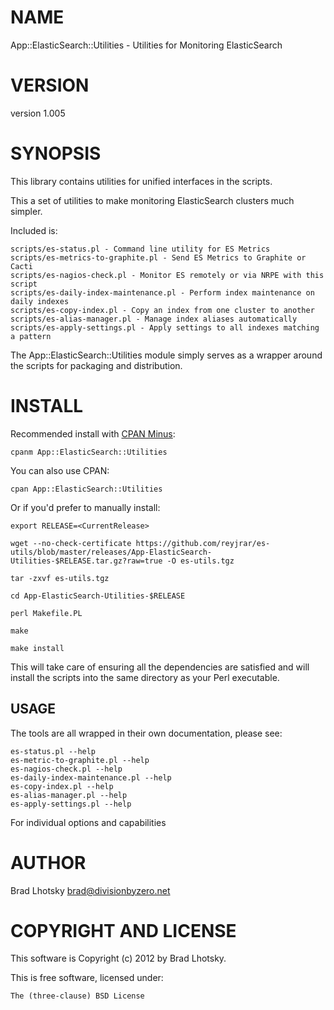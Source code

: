 # NAME

App::ElasticSearch::Utilities - Utilities for Monitoring ElasticSearch

# VERSION

version 1.005

# SYNOPSIS

This library contains utilities for unified interfaces in the scripts.

This a set of utilities to make monitoring ElasticSearch clusters much simpler.

Included is:

    scripts/es-status.pl - Command line utility for ES Metrics
    scripts/es-metrics-to-graphite.pl - Send ES Metrics to Graphite or Cacti
    scripts/es-nagios-check.pl - Monitor ES remotely or via NRPE with this script
    scripts/es-daily-index-maintenance.pl - Perform index maintenance on daily indexes
    scripts/es-copy-index.pl - Copy an index from one cluster to another
    scripts/es-alias-manager.pl - Manage index aliases automatically
    scripts/es-apply-settings.pl - Apply settings to all indexes matching a pattern

The App::ElasticSearch::Utilities module simply serves as a wrapper around the scripts for packaging and
distribution.

# INSTALL

Recommended install with [CPAN Minus](http://cpanmin.us):

    cpanm App::ElasticSearch::Utilities

You can also use CPAN:

    cpan App::ElasticSearch::Utilities

Or if you'd prefer to manually install:

    export RELEASE=<CurrentRelease>

    wget --no-check-certificate https://github.com/reyjrar/es-utils/blob/master/releases/App-ElasticSearch-Utilities-$RELEASE.tar.gz?raw=true -O es-utils.tgz

    tar -zxvf es-utils.tgz

    cd App-ElasticSearch-Utilities-$RELEASE

    perl Makefile.PL

    make

    make install

This will take care of ensuring all the dependencies are satisfied and will install the scripts into the same
directory as your Perl executable.

## USAGE

The tools are all wrapped in their own documentation, please see:

    es-status.pl --help
    es-metric-to-graphite.pl --help
    es-nagios-check.pl --help
    es-daily-index-maintenance.pl --help
    es-copy-index.pl --help
    es-alias-manager.pl --help
    es-apply-settings.pl --help

For individual options and capabilities

# AUTHOR

Brad Lhotsky <brad@divisionbyzero.net>

# COPYRIGHT AND LICENSE

This software is Copyright (c) 2012 by Brad Lhotsky.

This is free software, licensed under:

    The (three-clause) BSD License
